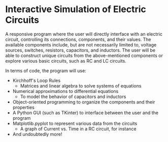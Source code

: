 # Interactive Simulation of Electric Circuits
A responsive program where the user will directly interface with an electric circuit, controlling its connections, components, and their values. The available components include, but are not necessarily limited to, voltage sources, switches, resistors, capacitors, and inductors. The user will be able to construct unique circuits from the above-mentioned components or explore various basic circuits, such as RC and LC circuits.

In terms of code, the program will use:
* Kirchhoff's Loop Rules
	* Matrices and linear algebra to solve systems of equations
* Numerical approximations to differential equations
	* To model the behavior of capacitors and inductors
* Object-oriented programming to organize the components and their properties
* A Python GUI (such as TKinter) to interface between the user and the program
* Matplotlib.pyplot to represent various data from the circuits
	* A graph of Current vs. Time in a RC circuit, for instance
* And undoubtedly more!
